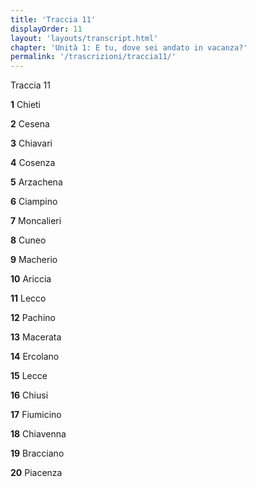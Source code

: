 ```yaml
---
title: 'Traccia 11'
displayOrder: 11
layout: 'layouts/transcript.html'
chapter: 'Unità 1: E tu, dove sei andato in vacanza?'
permalink: '/trascrizioni/traccia11/'
---
```


Traccia 11

**1** Chieti

**2** Cesena

**3** Chiavari

**4** Cosenza

**5** Arzachena

**6** Ciampino

**7** Moncalieri

**8** Cuneo

**9** Macherio

**10** Ariccia

**11** Lecco

**12** Pachino

**13** Macerata

**14** Ercolano

**15** Lecce

**16** Chiusi

**17** Fiumicino

**18** Chiavenna

**19** Bracciano

**20** Piacenza
